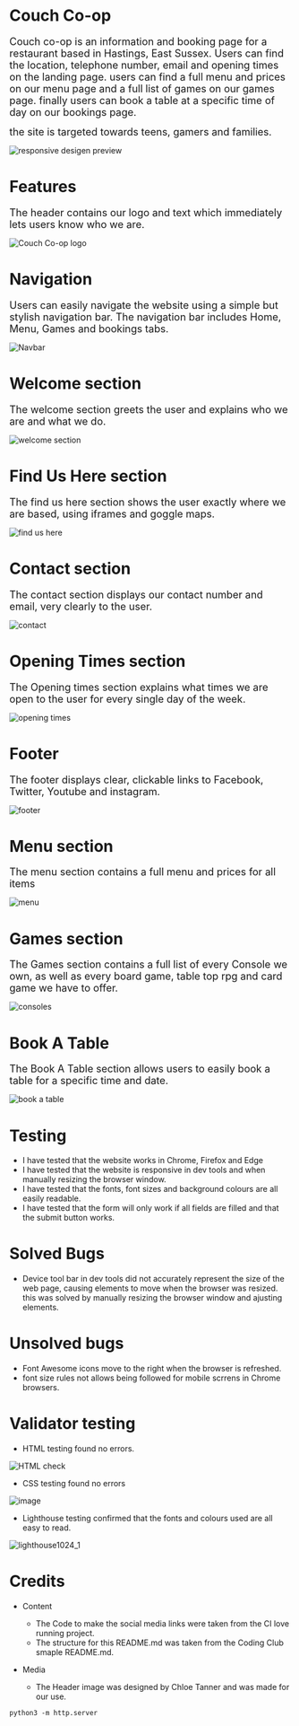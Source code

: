 # Couch Co-op

<font size="4">Couch co-op is an information and booking page for a restaurant based in Hastings, East Sussex.
 Users can find the location, telephone number, email and opening times on the landing page. users can find a full menu and prices on our menu page and a full list of games on our games page. finally users can book a table at a specific time of day on our bookings page. 
  
  the site is targeted towards teens, gamers and families.
</font>
 
![responsive desigen preview](https://user-images.githubusercontent.com/97246895/153381985-58f4beaa-bef0-432a-aa2b-7ebf875902aa.jpg)

# Features 

<font size="4">The header contains our logo and text which immediately lets users know who we are.</font>

![Couch Co-op logo](https://user-images.githubusercontent.com/97246895/153390860-8552e694-9c09-425f-94ad-11bbebeb80bb.jpg)
 
 # Navigation
 
 <font size="4">Users can easily navigate the website using a simple but stylish navigation bar. The navigation bar includes Home, Menu, Games and bookings tabs.</font>
 
 ![Navbar](https://user-images.githubusercontent.com/97246895/153392150-3f032d79-9d9e-48bf-869c-e204f72ef5aa.jpg)
 
 # Welcome section
 
 <font size="4">The welcome section greets the user and explains who we are and what we do.</font>
 
 ![welcome section](https://user-images.githubusercontent.com/97246895/153393331-a8cb07c3-1507-48cd-b5b4-af0b23169379.jpg)
 
 # Find Us Here section
 
 <font size="4">The find us here section shows the user exactly where we are based, using iframes and goggle maps.</font>
 
 ![find us here](https://user-images.githubusercontent.com/97246895/153394112-b4ceae45-f700-402b-b1df-156543db9222.jpg)
 
 # Contact section 
 
 <font size="4">The contact section displays our contact number and email, very clearly to the user.</font>
 
 ![contact](https://user-images.githubusercontent.com/97246895/153394762-4852cb60-ad8e-4f0d-b29e-e73a3f34a757.jpg)
 
 # Opening Times section
 
 <font size="4">The Opening times section explains what times we are open to the user for every single day of the week.</font>
 
 ![opening times](https://user-images.githubusercontent.com/97246895/153395403-5341fc31-e8e7-4a0c-b39a-8f4fac55807b.jpg)
 
 # Footer
 
 <font size="4">The footer displays clear, clickable links to Facebook, Twitter, Youtube and instagram.</font>
 
 ![footer](https://user-images.githubusercontent.com/97246895/153395936-5cca381a-9d22-4f44-b2b4-04a7fc56191b.jpg)
 
 # Menu section
 
 <font size="4">The menu section contains a full menu and prices for all items</font>
 
 ![menu](https://user-images.githubusercontent.com/97246895/153396946-804c2668-4fc1-4a6e-b46c-e59c6b38561e.jpg)
 
 # Games section
 
 <font size="4">The Games section contains a full list of every Console we own, as well as every board game, table top rpg and card game we have to offer.</font>
 
 ![consoles](https://user-images.githubusercontent.com/97246895/153397394-52edb055-b962-4edc-b987-5edf39c3cec1.jpg)
 
 # Book A Table
 
 <font size="4">The Book A Table section allows users to easily book a table for a specific time and date.</font>
 
 ![book a table](https://user-images.githubusercontent.com/97246895/153399414-50f78042-125d-4c34-9b6c-503cafc9de2a.jpg)
 
 # Testing 
 
  * I have tested that the website works in Chrome, Firefox and Edge 
  * I have tested that the website is responsive in dev tools and when manually resizing the browser window. 
  * I have tested that the fonts, font sizes and background colours are all easily readable. 
  * I have tested that the form will only work if all fields are filled and that the submit button works.

  # Solved Bugs

  * Device tool bar in dev tools did not accurately represent the size of the web page, causing elements to move when the browser was resized. this was solved by manually resizing the browser window and ajusting elements. 

  # Unsolved bugs

  * Font Awesome icons move to the right when the browser is refreshed.
  * font size rules not allows being followed for mobile scrrens in Chrome browsers. 

  # Validator testing 

  * HTML testing found no errors.

  ![HTML check](https://user-images.githubusercontent.com/97246895/153382013-40dcfc18-a600-4c11-bd8c-bc654e25f170.jpg)

  * CSS testing found no errors

  ![image](https://user-images.githubusercontent.com/97246895/153382352-0b6bb3c3-0239-4a24-87e3-636dc3113e2b.png)

  * Lighthouse testing confirmed that the fonts and colours used are all easy to read.

  ![lighthouse1024_1](https://user-images.githubusercontent.com/97246895/153384651-0cdf4261-a86e-43aa-8e68-15d2ac90c6b4.jpg)

  # Credits 

  * Content 
    * The Code to make the social media links were taken from the CI love running project.
    * The structure for this README.md was taken from the Coding Club smaple README.md.

  * Media
    * The Header image was designed by Chloe Tanner and was made for our use. 
       



   
 
 















`python3 -m http.server`

